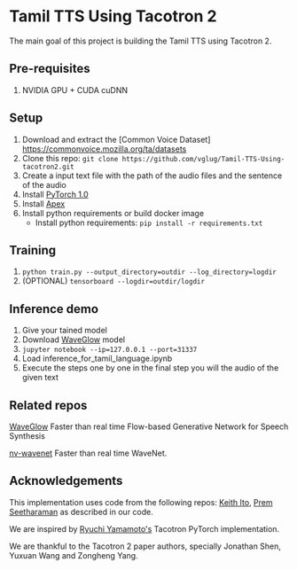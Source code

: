 # Tamil TTS Using Tacotron 2
The main goal of this project is building the Tamil TTS using Tacotron 2.


## Pre-requisites
1. NVIDIA GPU + CUDA cuDNN

## Setup
1. Download and extract the [Common Voice Dataset] https://commonvoice.mozilla.org/ta/datasets
2. Clone this repo: `git clone https://github.com/vglug/Tamil-TTS-Using-tacotron2.git`
3. Create a input text file with the path of the audio files and the sentence of the audio
4. Install [PyTorch 1.0]
5. Install [Apex]
6. Install python requirements or build docker image 
    - Install python requirements: `pip install -r requirements.txt`

## Training
1. `python train.py --output_directory=outdir --log_directory=logdir`
2. (OPTIONAL) `tensorboard --logdir=outdir/logdir`

## Inference demo
1. Give your tained model 
2. Download [WaveGlow] model
3. `jupyter notebook --ip=127.0.0.1 --port=31337`
4. Load inference_for_tamil_language.ipynb
5. Execute the steps one by one in the final step you will the audio of the given text


## Related repos
[WaveGlow](https://github.com/NVIDIA/WaveGlow) Faster than real time Flow-based
Generative Network for Speech Synthesis

[nv-wavenet](https://github.com/NVIDIA/nv-wavenet/) Faster than real time
WaveNet.

## Acknowledgements
This implementation uses code from the following repos: [Keith
Ito](https://github.com/keithito/tacotron/), [Prem
Seetharaman](https://github.com/pseeth/pytorch-stft) as described in our code.

We are inspired by [Ryuchi Yamamoto's](https://github.com/r9y9/tacotron_pytorch)
Tacotron PyTorch implementation.

We are thankful to the Tacotron 2 paper authors, specially Jonathan Shen, Yuxuan
Wang and Zongheng Yang.


[WaveGlow]: https://drive.google.com/open?id=1rpK8CzAAirq9sWZhe9nlfvxMF1dRgFbF
[Tacotron 2]: https://drive.google.com/file/d/1c5ZTuT7J08wLUoVZ2KkUs_VdZuJ86ZqA/view?usp=sharing
[pytorch 1.0]: https://github.com/pytorch/pytorch#installation
[website]: https://nv-adlr.github.io/WaveGlow
[ignored]: https://github.com/NVIDIA/tacotron2/blob/master/hparams.py#L22
[Apex]: https://github.com/nvidia/apex
[AMP]: https://github.com/NVIDIA/apex/tree/master/apex/amp
